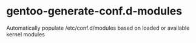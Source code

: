 # gentoo-generate-conf.d-modules
Automatically populate /etc/conf.d/modules based on loaded or available kernel modules
